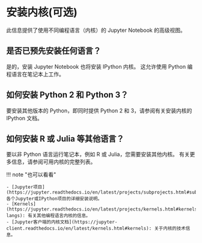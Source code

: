 # 安装内核(可选)

此信息提供了使用不同编程语言（内核）的 Jupyter Notebook 的高级视图。

## 是否已预先安装任何语言？

是的，安装 Jupyter Notebook 也将安装 IPython 内核。
这允许使用 Python 编程语言在笔记本上工作。

## 如何安装 Python 2 和 Python 3？

要安装其他版本的 Python，即同时提供 Python 2 和 3，请参阅有关安装内核的 IPython 文档。

## 如何安装 R 或 Julia 等其他语言？

要以非 Python 语言运行笔记本，例如 R 或 Julia，您需要安装其他内核。
有关更多信息，请参阅可用内核的完整列表。

!!! note "也可以看看"

    - [Jupyter项目](https://jupyter.readthedocs.io/en/latest/projects/subprojects.html#subprojects): 各个Jupyter或IPython项目的详细安装说明。
    - [Kernels](https://jupyter.readthedocs.io/en/latest/projects/kernels.html#kernels-langs): 有关其他编程语言内核的信息。
    - [Jupyter客户端的内核文档](https://jupyter-client.readthedocs.io/en/latest/kernels.html#kernels): 关于内核的技术信息。
